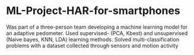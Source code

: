 # ML-Project-HAR-for-smartphones
 Was part of a three-person team developing a machine learning model for an adaptive pedometer. Used supervised- (PCA, Kbest) and unsupervised (Naive bayes, KNN, LDA) learning methods. Solved multi-classification problems with a dataset collected through sensors and motion activity
